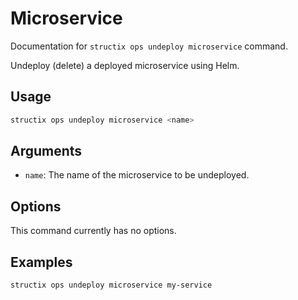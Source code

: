 # Microservice

Documentation for `structix ops undeploy microservice` command.

Undeploy (delete) a deployed microservice using Helm.

## Usage

```bash
structix ops undeploy microservice <name>
```

## Arguments

-   `name`: The name of the microservice to be undeployed.

## Options

This command currently has no options.

## Examples

```bash
structix ops undeploy microservice my-service
```